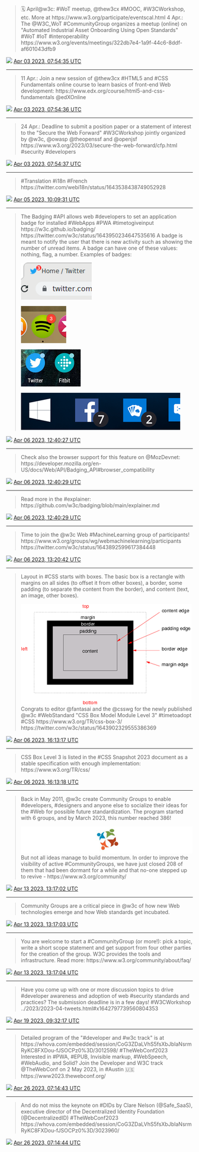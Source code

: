 > 🗓️ April@w3c: \#WoT meetup, @thew3cx \#MOOC, \#W3CWorkshop, etc\. More at https://www\.w3\.org/participate/eventscal\.html
> 4 Apr\.: The @W3C\_WoT \#CommunityGroup organizes a         meetup \(online\) on "Automated Industrial Asset Onboarding Using Open Standards" \#WoT \#IoT \#interoperability https://www\.w3\.org/events/meetings/322db7e4\-1a9f\-44c6\-8ddf\-af601043dfb9

<img src="../media/tweet.ico" width="12" /> [Apr 03 2023, 07:54:35 UTC](https://twitter.com/w3cdevs/status/1642797731037970433)

----

> 11 Apr\.: Join a new session of @thew3cx \#HTML5 and \#CSS Fundamentals online course to learn basics of           front\-end Web development: https://www\.edx\.org/course/html5\-and\-css\-fundamentals @edXOnline

<img src="../media/tweet.ico" width="12" /> [Apr 03 2023, 07:54:36 UTC](https://twitter.com/w3cdevs/status/1642797736519954432)

----

> 24 Apr\.: Deadline to submit a position paper or a statement of  interest to the "Secure the Web Forward" \#W3CWorkshop jointly organized by @w3c, @owasp @theopenssf and @openjsf https://www\.w3\.org/2023/03/secure\-the\-web\-forward/cfp\.html \#security \#developers

<img src="../media/tweet.ico" width="12" /> [Apr 03 2023, 07:54:37 UTC](https://twitter.com/w3cdevs/status/1642797739560804353)

----

> \#Translation \#i18n \#French https://twitter\.com/webi18n/status/1643538438749052928

<img src="../media/tweet.ico" width="12" /> [Apr 05 2023, 10:09:31 UTC](https://twitter.com/w3cdevs/status/1643556466006032384)

----

> The Badging \#API allows web \#developers to set an application badge for installed  \#WebApps \#PWA \#timetogiveinput https://w3c\.github\.io/badging/ https://twitter\.com/w3c/status/1643950234647535616
> A badge is meant to notify the user that there is new activity such as showing the number of unread items\. A badge can have one of these  values: nothing, flag, a number\. Examples of badges: 
> 
> ![](../media/1643956839128727553-FtCAjMeWAAEh0gl.png)
> 
> ![](../media/1643956839128727553-FtCASZlWIAAsAEP.png)
> 
> ![](../media/1643956839128727553-FtCAwVNWYAAbo_T.png)
> 
> ![](../media/1643956839128727553-FtB_rZtWYAM-w_X.png)

<img src="../media/tweet.ico" width="12" /> [Apr 06 2023, 12:40:27 UTC](https://twitter.com/w3cdevs/status/1643956834141712385)

----

> Check also the browser support for this feature on @MozDevnet: https://developer\.mozilla\.org/en\-US/docs/Web/API/Badging\_API\#browser\_compatibility

<img src="../media/tweet.ico" width="12" /> [Apr 06 2023, 12:40:29 UTC](https://twitter.com/w3cdevs/status/1643956844841320449)

----

> Read more in the \#explainer: https://github\.com/w3c/badging/blob/main/explainer\.md

<img src="../media/tweet.ico" width="12" /> [Apr 06 2023, 12:40:29 UTC](https://twitter.com/w3cdevs/status/1643956842064748544)

----

> Time to join the @w3c Web \#MachineLearning group of participants\!  https://www\.w3\.org/groups/wg/webmachinelearning/participants https://twitter\.com/w3c/status/1643892599617384448

<img src="../media/tweet.ico" width="12" /> [Apr 06 2023, 13:20:42 UTC](https://twitter.com/w3cdevs/status/1643966966669901824)

----

> Layout in \#CSS starts with boxes\. The basic box is a rectangle with margins on all sides \(to offset it from other boxes\), a border, some padding \(to separate the content from the border\), and content \(text, an image, other boxes\)\. 
> 
> ![](../media/1644010398277074945-FtCyBWOWIAUzv0D.png)
> Congrats to editor @fantasai and the @csswg for the newly published @w3c \#WebStandard "CSS Box Model Module Level 3" \#timetoadopt \#CSS https://www\.w3\.org/TR/css\-box\-3/ https://twitter\.com/w3c/status/1643902329555386369

<img src="../media/tweet.ico" width="12" /> [Apr 06 2023, 16:13:17 UTC](https://twitter.com/w3cdevs/status/1644010398277074945)

----

> CSS Box Level 3 is listed in the \#CSS Snapshot 2023 document as a stable  specification with enough implementation: https://www\.w3\.org/TR/css/

<img src="../media/tweet.ico" width="12" /> [Apr 06 2023, 16:13:18 UTC](https://twitter.com/w3cdevs/status/1644010400827035648)

----

> Back in May 2011, @w3c create Community Groups to enable \#developers, \#designers and anyone else to socialize their ideas for the \#Web for possible future standardization\. The program started with 6 groups, and by March 2023, this number reached 386\! 
> 
> ![](../media/1646502756847431685-FtmKsC3WAAA4G8W.jpg)
> But not all ideas manage to build momentum\. In order to improve the visibility of active \#CommunityGroups, we have just closed 208 of them that had been dormant for a while and that no\-one stepped up to revive \- https://www\.w3\.org/community/

<img src="../media/tweet.ico" width="12" /> [Apr 13 2023, 13:17:02 UTC](https://twitter.com/w3cdevs/status/1646502756847431685)

----

> Community Groups are a critical piece in @w3c of how new Web technologies emerge and how Web standards get incubated\.

<img src="../media/tweet.ico" width="12" /> [Apr 13 2023, 13:17:03 UTC](https://twitter.com/w3cdevs/status/1646502762039918595)

----

> You are welcome to start a \#CommunityGroup \(or more\!\): pick a topic, write a short scope  statement and get support from four other parties for the creation of the group\. W3C provides the tools and infrastructure\. Read more: https://www\.w3\.org/community/about/faq/

<img src="../media/tweet.ico" width="12" /> [Apr 13 2023, 13:17:04 UTC](https://twitter.com/w3cdevs/status/1646502764044771330)

----

> Have you come up with one or more discussion topics to drive \#developer awareness and adoption of  web \#security standards and practices? The submission deadline is in a few days\! \#W3CWorkshop \.\./2023/2023\-04\-tweets\.html\#x1642797739560804353

<img src="../media/tweet.ico" width="12" /> [Apr 19 2023, 09:32:17 UTC](https://twitter.com/w3cdevs/status/1648620524715556866)

----

> Detailed program of the "\#developer and \#w3c track" is at https://whova\.com/embedded/session/CoG3ZDaLVhS5fsXbJbIaNsrmRyKC8FXDou\-fJSOCPz0%3D/3012598/ \#TheWebConf2023
> Interested in \#PWA, \#EPUB, Invisible markup, \#WebSpeech, \#WebAudio, and Solid? Join the Developer and W3C track @TheWebConf on 2 May 2023, in \#Austin 🇺🇸  
> https://www2023\.thewebconf\.org/

<img src="../media/tweet.ico" width="12" /> [Apr 26 2023, 07:14:43 UTC](https://twitter.com/w3cdevs/status/1651122620480339970)

----

> And do not miss the keynote on \#DIDs by Clare Nelson \(@Safe\_SaaS\), executive director of the Decentralized Identity Foundation \(@DecentralizedID\) \#TheWebConf2023   
> https://whova\.com/embedded/session/CoG3ZDaLVhS5fsXbJbIaNsrmRyKC8FXDou\-fJSOCPz0%3D/3023960/

<img src="../media/tweet.ico" width="12" /> [Apr 26 2023, 07:14:44 UTC](https://twitter.com/w3cdevs/status/1651122623013691393)